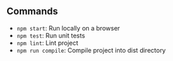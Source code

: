 ## Commands

- `npm start`: Run locally on a browser
- `npm test`: Run unit tests
- `npm lint`: Lint project
- `npm run compile`: Compile project into dist directory
